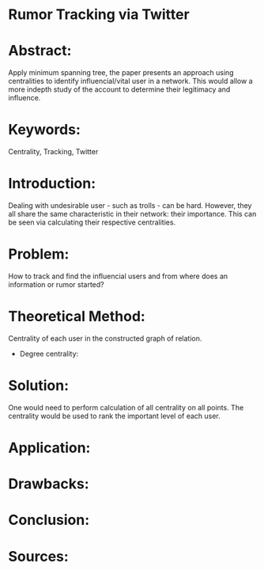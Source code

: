 # Rumor Tracking via Twitter

# Abstract:  
Apply minimum spanning tree, the paper presents an approach using centralities to identify influencial/vital user in a network. This would allow a more indepth study of the account to determine their legitimacy and influence. 
# Keywords:  
Centrality, Tracking, Twitter
# Introduction:  
Dealing with undesirable user - such as trolls - can be hard. However, they all share the same characteristic in their network: their importance. This can be seen via calculating their respective centralities.
# Problem:  
How to track and find the influencial users and from where does an information or rumor started? 
# Theoretical Method:  
Centrality of each user in the constructed graph of relation.
* Degree centrality:
# Solution:  
One would need to perform calculation of all centrality on all points. The centrality would be used to rank the important level of each user. 
# Application:  

# Drawbacks:  

# Conclusion:  


# Sources:  